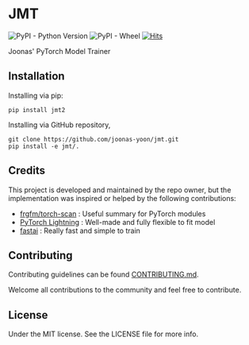 # JMT

![PyPI - Python Version](https://img.shields.io/pypi/pyversions/jmt2?style=flat-square) ![PyPI - Wheel](https://img.shields.io/pypi/wheel/jmt2?style=flat-square) [![Hits](https://hits.seeyoufarm.com/api/count/incr/badge.svg?url=https%3A%2F%2Fgithub.com%2Fjoonas-yoon%2Fjmt)](https://hits.seeyoufarm.com&style=flat-square)

Joonas' PyTorch Model Trainer

## Installation

Installing via pip:

```
pip install jmt2
```

Installing via GitHub repository,

```
git clone https://github.com/joonas-yoon/jmt.git
pip install -e jmt/.
```

## Credits

This project is developed and maintained by the repo owner, but the implementation was inspired or helped by the following contributions:

- [frgfm/torch-scan](https://github.com/frgfm/torch-scan) : Useful summary for PyTorch modules
- [PyTorch Lightning](https://www.pytorchlightning.ai/) : Well-made and fully flexible to fit model
- [fastai](https://docs.fast.ai/) : Really fast and simple to train

## Contributing

Contributing guidelines can be found [CONTRIBUTING.md](CONTRIBUTING.md).

Welcome all contributions to the community and feel free to contribute.

## License

Under the MIT license. See the LICENSE file for more info.
